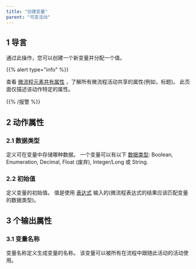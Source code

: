 ```yaml
---
title: "创建变量"
parent: "可变活动"
---
```


## 1 导言

通过此操作，您可以创建一个新变量并分配一个值。

{{% alert type="info" %}}

查看 [微流程元素共有属性](microflow-element-common-properties) ，了解所有微流程活动共享的属性(例如，标题)。 此页面仅描述该动作特定的属性。

{{% /报警 %}}

## 2 动作属性

### 2.1 数据类型

定义可在变量中存储哪种数据。 一个变量可以有以下 [数据类型](data-types): Boolean, Enumeration, Decimal, Float (废弃), Integer/Long 或 String.

### 2.2 初始值

定义变量的初始值。 值是使用 [表达式](expressions) 输入的(微流程表达式的结果应该匹配变量的数据类型)。

## 3 个输出属性

### 3.1 变量名称

变量名称定义生成变量的名称。 该变量可以被所有在流程中跟随此活动的活动使用。
